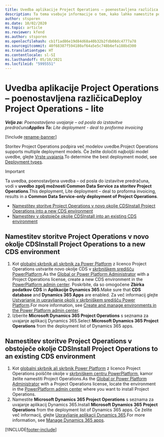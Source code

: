 ```yaml
---
title: Uvedba aplikacije Project Operations – poenostavljena različica
description: Ta tema vsebuje informacije o tem, kako lahko namestite poenostavljeno uvedbo storitve Project Operations – od posla do izstavitve predračuna.
author: stsporen
ms.date: 10/02/2020
ms.topic: article
ms.reviewer: kfend
ms.author: stsporen
ms.openlocfilehash: cb1f1ad86e19d84d68a40b32b2fdb08dc4777a78
ms.sourcegitcommit: 40f68387f594180af64a5e5c748b6efa188bd300
ms.translationtype: HT
ms.contentlocale: sl-SI
ms.lasthandoff: 05/10/2021
ms.locfileid: "5995551"
---
```

# <a name="deploy-project-operations---lite"></a><span data-ttu-id="6e172-103">Uvedba aplikacije Project Operations – poenostavljena različica</span><span class="sxs-lookup"><span data-stu-id="6e172-103">Deploy Project Operations - lite</span></span>

<span data-ttu-id="6e172-104">_**Velja za:** Poenostavljeno uvajanje – od posla do izstavitve predračuna_</span><span class="sxs-lookup"><span data-stu-id="6e172-104">_**Applies To:** Lite deployment - deal to proforma invoicing_</span></span>

[!include [rename-banner](~/includes/cc-data-platform-banner.md)]

<span data-ttu-id="6e172-105">Storitev Project Operations podpira več modelov uvedbe.</span><span class="sxs-lookup"><span data-stu-id="6e172-105">Project Operations supports multiple deployment models.</span></span> <span data-ttu-id="6e172-106">Če želite določiti najboljši model uvedbe, glejte [Vrste uvajanja](determine-deployment-type.md).</span><span class="sxs-lookup"><span data-stu-id="6e172-106">To determine the best deployment model, see [Deployment types](determine-deployment-type.md).</span></span>


> [!IMPORTANT]
> <span data-ttu-id="6e172-107">Ta uvedba, poenostavljena uvedba – od posla do izstavitve predračuna, vodi v **uvedbo zgolj možnosti Common Data Service za storitev Project Operations**.</span><span class="sxs-lookup"><span data-stu-id="6e172-107">This deployment, Lite deployment – deal to proforma invoicing, results in a **Common Data Service-only deployment of Project Operations**.</span></span>

- [<span data-ttu-id="6e172-108">Namestitev storitve Project Operations v novo okolje CDS</span><span class="sxs-lookup"><span data-stu-id="6e172-108">Install Project Operations into a new CDS environment</span></span>](#new)
- [<span data-ttu-id="6e172-109">Namestitev v obstoječe okolje CDS</span><span class="sxs-lookup"><span data-stu-id="6e172-109">Install into an existing CDS environment</span></span>](#existing)



## <a name="install-project-operations-to-a-new-cds-environment"></a><a name="new"></a><span data-ttu-id="6e172-110">Namestitev storitve Project Operations v novo okolje CDS</span><span class="sxs-lookup"><span data-stu-id="6e172-110">Install Project Operations to a new CDS environment</span></span>

1. <span data-ttu-id="6e172-111">Kot [globalni skrbnik ali skrbnik za Power Platform](/power-platform/admin/global-service-administrators-can-administer-without-license) z licenco Project Operations ustvarite novo okolje CDS v [skrbniškem središču PowerPlatform](https://admin.powerplatform.com).</span><span class="sxs-lookup"><span data-stu-id="6e172-111">As the [Global or Power Platform Administrator](/power-platform/admin/global-service-administrators-can-administer-without-license) with a Project Operations license, create a new CDS environment in the [PowerPlatform admin center](https://admin.powerplatform.com).</span></span> <span data-ttu-id="6e172-112">Poskrbite, da so omogočene **Zbirka podatkov CDS** in **Aplikacije Dynamics 365**.</span><span class="sxs-lookup"><span data-stu-id="6e172-112">Make sure that **CDS database** and **Dynamics 365 Apps** are enabled.</span></span> <span data-ttu-id="6e172-113">Za več informacij glejte [Ustvarjanje in upravljanje okolij v skrbniškem središču Power Platform](/power-platform/admin/create-environment#create-an-environment-in-the-power-platform-admin-center).</span><span class="sxs-lookup"><span data-stu-id="6e172-113">For more information, see [Create and manage environments in the Power Platform admin center](/power-platform/admin/create-environment#create-an-environment-in-the-power-platform-admin-center).</span></span>
2. <span data-ttu-id="6e172-114">Izberite **Microsoft Dynamics 365 Project Operations** s seznama za uvajanje aplikacij Dynamics 365.</span><span class="sxs-lookup"><span data-stu-id="6e172-114">Select **Microsoft Dynamics 365 Project Operations** from the deployment list of Dynamics 365 apps.</span></span>


## <a name="install-project-operations-to-an-existing-cds-environment"></a><a name="existing"></a><span data-ttu-id="6e172-115">Namestitev storitve Project Operations v obstoječe okolje CDS</span><span class="sxs-lookup"><span data-stu-id="6e172-115">Install Project Operations to an existing CDS environment</span></span>

1. <span data-ttu-id="6e172-116">Kot [globalni skrbnik ali skrbnik Power Platform](/power-platform/admin/global-service-administrators-can-administer-without-license) z licenco Project Operations poiščite okolje v [skrbniškem centru PowerPlatform](https://admin.powerplatform.com), kamor želite namestiti Project Operations.</span><span class="sxs-lookup"><span data-stu-id="6e172-116">As the [Global or Power Platform Administrator](/power-platform/admin/global-service-administrators-can-administer-without-license) with a Project Operations license, locate the environment in the [PowerPlatform admin center](https://admin.powerplatform.com) where you want to install Project Operations.</span></span>
2. <span data-ttu-id="6e172-117">Namestite **Microsoft Dynamics 365 Project Operations** s seznama za uvajanje aplikacij Dynamics 365.</span><span class="sxs-lookup"><span data-stu-id="6e172-117">Install **Microsoft Dynamics 365 Project Operations** from the deployment list of Dynamics 365 apps.</span></span> <span data-ttu-id="6e172-118">Če želite več informacij, glejte [Upravljanje aplikacij Dynamics 365](/power-platform/admin/manage-apps).</span><span class="sxs-lookup"><span data-stu-id="6e172-118">For more information, see [Manage Dynamics 365 apps](/power-platform/admin/manage-apps).</span></span>




[!INCLUDE[footer-include](../includes/footer-banner.md)]